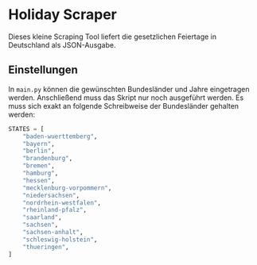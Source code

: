 # Holiday Scraper

Dieses kleine Scraping Tool liefert die gesetzlichen Feiertage in Deutschland als JSON-Ausgabe.

## Einstellungen

In `main.py` können die gewünschten Bundesländer und Jahre eingetragen werden. Anschließend muss das Skript nur noch ausgeführt werden. Es muss sich exakt an folgende Schreibweise der Bundesländer gehalten werden:

```python
STATES = [
    "baden-wuerttemberg",
    "bayern",
    "berlin",
    "brandenburg",
    "bremen",
    "hamburg",
    "hessen",
    "mecklenburg-vorpommern",
    "niedersachsen",
    "nordrhein-westfalen",
    "rheinland-pfalz",
    "saarland",
    "sachsen",
    "sachsen-anhalt",
    "schleswig-holstein",
    "thueringen",
]
```
